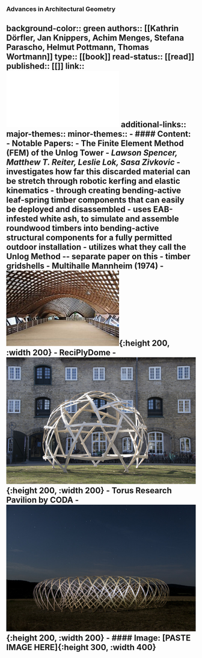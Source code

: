 ### Advances in Architectural Geometry
background-color:: green
authors:: [[Kathrin Dörfler, Jan Knippers, Achim Menges, Stefana Parascho, Helmut Pottmann, Thomas Wortmann]]
type:: [[book]]
read-status:: [[read]]
published:: [[]] 
link:: ![10.1515_9783111162683.pdf](../assets/10.1515_9783111162683_1696581160222_0.pdf)
additional-links::
major-themes::
minor-themes::
	- #### Content:
		- Notable Papers:
			- **The Finite Element Method (FEM) of the Unlog Tower** - *Lawson Spencer, Matthew T. Reiter, Leslie Lok, Sasa Zivkovic*
				- investigates how far this discarded material can be stretch through robotic kerfing and elastic kinematics
					- through creating bending-active leaf-spring timber components that can easily be deployed and disassembled
				- uses EAB-infested white ash, to simulate and assemble roundwood timbers into bending-active structural components for a fully permitted outdoor installation
				- utilizes what they call the **Unlog Method** -- separate paper on this
				- timber gridshells
					- Multihalle Mannheim (1974)
						- ![Untitled.jpg](../assets/Untitled_1697452931926_0.jpg){:height 200, :width 200}
					- ReciPlyDome
						- ![rfdome9.jpg](../assets/rfdome9_1697452880624_0.jpg){:height 200, :width 200}
					- Torus Research Pavilion by CODA
						- ![donat6.jpg](../assets/donat6_1697453050079_0.jpg){:height 200, :width 200}
	- #### Image:
	  [PASTE IMAGE HERE]{:height 300, :width 400}
-